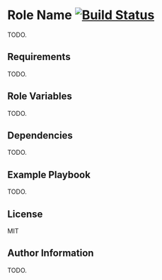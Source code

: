 Role Name [![Build Status](https://travis-ci.com/leolleocomp/ansible-role-users.svg?branch=master)](https://travis-ci.com/leolleocomp/ansible-role-users)
=========

TODO.

Requirements
------------

TODO.

Role Variables
--------------

TODO.

Dependencies
------------

TODO.

Example Playbook
----------------

TODO.

License
-------

MIT

Author Information
------------------

TODO.
